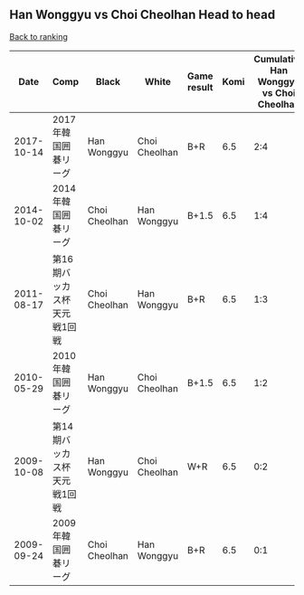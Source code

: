 ## Han Wonggyu vs Choi Cheolhan Head to head

[Back to ranking](../../index.md)




| **Date** | **Comp** | **Black** | **White** | **Game result** | **Komi** | **Cumulative Han Wonggyu vs Choi Cheolhan** | **Han Wonggyu streak** | **Choi Cheolhan streak** | 
| --- | --- | --- | --- | --- | --- | --- | --- | --- |
| 2017-10-14 | 2017年韓国囲碁リーグ | Han Wonggyu | Choi Cheolhan | B+R | 6.5 | 2:4 | 1 | 0 | 
| 2014-10-02 | 2014年韓国囲碁リーグ | Choi Cheolhan | Han Wonggyu | B+1.5 | 6.5 | 1:4 | 0 | 2 | 
| 2011-08-17 | 第16期バッカス杯天元戦1回戦 | Choi Cheolhan | Han Wonggyu | B+R | 6.5 | 1:3 | 0 | 1 | 
| 2010-05-29 | 2010年韓国囲碁リーグ | Han Wonggyu | Choi Cheolhan | B+1.5 | 6.5 | 1:2 | 1 | 0 | 
| 2009-10-08 | 第14期バッカス杯天元戦1回戦 | Han Wonggyu | Choi Cheolhan | W+R | 6.5 | 0:2 | 0 | 2 | 
| 2009-09-24 | 2009年韓国囲碁リーグ | Choi Cheolhan | Han Wonggyu | B+R | 6.5 | 0:1 | 0 | 1 |




